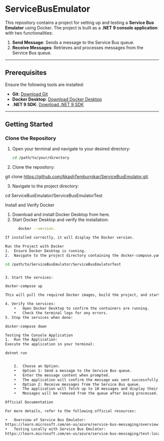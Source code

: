 # ServiceBusEmulator

This repository contains a project for setting up and testing a **Service Bus Emulator** using Docker. The project is built as a **.NET 9 console application** with two functionalities:

1. **Send Message**: Sends a message to the Service Bus queue.
2. **Receive Messages**: Retrieves and processes messages from the Service Bus queue.

---

## Prerequisites

Ensure the following tools are installed:

- **Git**: [Download Git](https://git-scm.com/downloads)
- **Docker Desktop**: [Download Docker Desktop](https://www.docker.com/products/docker-desktop)
- **.NET 9 SDK**: [Download .NET 9 SDK](https://dotnet.microsoft.com/en-us/download/dotnet/9.0)

---

## Getting Started

### Clone the Repository

1. Open your terminal and navigate to your desired directory:
   ```bash
   cd /path/to/your/directory

2. Clone the repository:

git clone https://github.com/AkashTemburnikar/ServiceBusEmulator.git.


3. Navigate to the project directory:

cd ServiceBusEmulator/ServiceBusEmulatorTest

Install and Verify Docker
1.	Download and install Docker Desktop from here.
2.	Start Docker Desktop and verify the installation:

```bash
      docker --version.

If installed correctly, it will display the Docker version.

Run the Project with Docker
1.	Ensure Docker Desktop is running.
2.	Navigate to the project directory containing the docker-compose.yaml file:

cd /path/to/ServiceBusEmulator/ServiceBusEmulatorTest


3. Start the services:

docker-compose up

This will pull the required Docker images, build the project, and start the containers.

4. Verify the services:
	•	Open Docker Desktop to confirm the containers are running.
	•	Check the terminal logs for any errors.
5. Stop the services when done:

docker-compose down

Testing the Console Application
1.	Run the Application:
Execute the application in your terminal:

dotnet run


	2.	Choose an Option:
	•	Option 1: Send a message to the Service Bus queue.
	•	Enter the message content when prompted.
	•	The application will confirm the message was sent successfully.
	•	Option 2: Receive messages from the Service Bus queue.
	•	The application will fetch up to 10 messages and display their content.
	•	Messages will be removed from the queue after being processed.

Official Documentation

For more details, refer to the following official resources:

•	Overview of Service Bus Emulator:
https://learn.microsoft.com/en-us/azure/service-bus-messaging/overview-emulator
•	Testing Locally with Service Bus Emulator:
https://learn.microsoft.com/en-us/azure/service-bus-messaging/test-locally-with-service-bus-emulator?tabs=automated-script